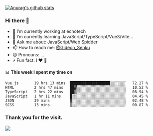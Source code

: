 [![Anurag's github stats](https://github-readme-stats.vercel.app/api?username=gideonsenku)](https://github.com/anuraghazra/github-readme-stats)
### Hi there 👋
- 🔭 I’m currently working at echotech
- 🌱 I’m currently learning JavaScript/TypeScript/Vue3/Vite...
- 💬 Ask me about: JavaScript/Web Spidder 
- 📫 How to reach me: [@Gideon_Senku](https://t.me/Gideon_Senku)
- 😄 Pronouns: ...
- ⚡ Fun fact: I ❤️ 🎵

📊 **This week I spent my time on**
<!--START_SECTION:waka-->

```text
Vue.js       19 hrs 13 mins  ██████████████████░░░░░░░   72.27 %
HTML         2 hrs 47 mins   ██▓░░░░░░░░░░░░░░░░░░░░░░   10.52 %
TypeScript   2 hrs 22 mins   ██▒░░░░░░░░░░░░░░░░░░░░░░   08.94 %
JavaScript   1 hr 11 mins    █░░░░░░░░░░░░░░░░░░░░░░░░   04.45 %
JSON         39 mins         ▓░░░░░░░░░░░░░░░░░░░░░░░░   02.48 %
SCSS         13 mins         ▒░░░░░░░░░░░░░░░░░░░░░░░░   00.87 %
```

<!--END_SECTION:waka-->


### Thank you for the visit.
![](http://profile-counter.glitch.me/gideonsenku/count.svg)
<!--
**GideonSenku/GideonSenku** is a ✨ _special_ ✨ repository because its `README.md` (this file) appears on your GitHub profile.

Here are some ideas to get you started:

- 🔭 I’m currently working on ...
- 🌱 I’m currently learning ...
- 👯 I’m looking to collaborate on ...
- 🤔 I’m looking for help with ...
- 💬 Ask me about ...
- 📫 How to reach me: ...
- 😄 Pronouns: ...
- ⚡ Fun fact: ...
-->
